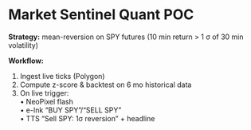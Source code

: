 # Market Sentinel Quant POC

**Strategy:** mean-reversion on SPY futures (10 min return > 1 σ of 30 min volatility)

**Workflow:**
1. Ingest live ticks (Polygon)
2. Compute z-score & backtest on 6 mo historical data
3. On live trigger:  
   • NeoPixel flash  
   • e-Ink “BUY SPY”/“SELL SPY”  
   • TTS “Sell SPY: 1σ reversion” + headline  